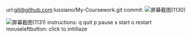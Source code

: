 url:git@github.com:lussiano/My-Coursework.git
commit:
![屏幕截图(1130)](https://user-images.githubusercontent.com/78599136/169467128-f594c77d-d091-4b05-944c-64b9899f3f51.png)

![屏幕截图(1131)](https://user-images.githubusercontent.com/78599136/169466798-6bee158a-0dc8-423c-9567-e7cd0de637d1.png)
instructions: 
q quit
p pause
s start
o restart
mouseleftbutton: click to initiliaze


